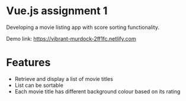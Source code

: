 # Vue.js assignment 1
Developing a movie listing app with score sorting functionality.

Demo link: https://vibrant-murdock-2ff1fc.netlify.com

# Features
- Retrieve and display a list of movie titles
- List can be sortable
- Each movie title has different background colour based on its rating

